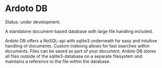 # Ardoto DB

Status: under development.

A standalone document-based database with large file handling included.

Ardoto DB offers a NoSQL-api with sqlite3 underneath for easy and intuitive handling of documents.
Custom indexing allows for fast searches within documents. Files can be saved as part of your document.
Ardoto DB stores all files outside of the sqlite3-database on a separate filesystem and maintains a reference
to the file within the database. 

